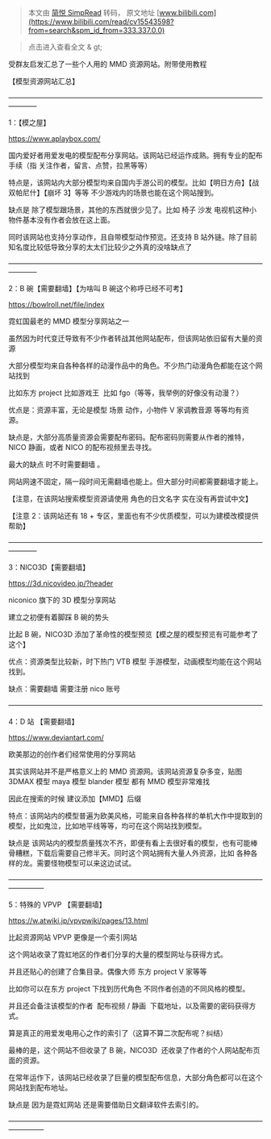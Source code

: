 > 本文由 [简悦 SimpRead](http://ksria.com/simpread/) 转码， 原文地址 [www.bilibili.com](https://www.bilibili.com/read/cv15543598?from=search&spm_id_from=333.337.0.0)

> 点击进入查看全文 & gt;

受群友启发汇总了一些个人用的 MMD 资源网站。附带使用教程

【模型资源网站汇总】

————————————————————————————————————————

1：【模之屋】 

https://www.aplaybox.com/

国内爱好者用爱发电的模型配布分享网站。该网站已经运作成熟。拥有专业的配布手续（指 关注作者，留言、点赞，拉黑等等）

特点是，该网站内大部分模型均来自国内手游公司的模型。比如【明日方舟】【战双帕尼什】【崩坏 3】等等 不少游戏内的场景也能在这个网站搜到。

缺点是 除了模型跟场景，其他的东西就很少见了。比如 椅子 沙发 电视机这种小物件基本没有作者会放在这上面。

同时该网站也支持分享动作，且自带模型动作预览。还支持 B 站外链。除了目前知名度比较低导致分享的太太们比较少之外真的没啥缺点了   

————————————————————————————————————————

2：B 碗【需要翻墙】【为啥叫 B 碗这个称呼已经不可考】

https://bowlroll.net/file/index

霓虹国最老的 MMD 模型分享网站之一

虽然因为时代变迁导致有不少作者转战其他网站配布，但该网站依旧留有大量的资源

大部分模型均来自各种各样的动漫作品中的角色。不少热门动漫角色都能在这个网站找到

比如东方 project 比如游戏王  比如 fgo（等等，我举例的好像没有动漫？）

优点是：资源丰富，无论是模型 场景 动作，小物件 V 家调教音源 等等均有资源。

缺点是，大部分高质量资源会需要配布密码。配布密码则需要从作者的推特，NICO 静画，或者 NICO 的配布视频里去寻找。

最大的缺点 时不时需要翻墙 。

网站网速不固定，隔一段时间无需翻墙也能上。但大部分时间都需要翻墙才能上。

【注意，在该网站搜索模型资源请使用 角色的日文名字 实在没有再尝试中文】

【注意 2：该网站还有 18 + 专区，里面也有不少优质模型，可以为建模改模提供帮助】

————————————————————————————————————————

3：NICO3D【需要翻墙】  

https://3d.nicovideo.jp/?header

niconico 旗下的 3D 模型分享网站

建立之初便有着脚踩 B 碗的势头

比起 B 碗，NICO3D 添加了革命性的模型预览【模之屋的模型预览有可能参考了这个】

优点：资源类型比较新，时下热门 VTB 模型 手游模型，动画模型均能在这个网站找到。

缺点：需要翻墙 需要注册 nico 账号 

————————————————————————————————————

4：D 站 【需要翻墙】

https://www.deviantart.com/

欧美那边的创作者们经常使用的分享网站

其实该网站并不是严格意义上的 MMD 资源网。该网站资源复杂多变，贴图 3DMAX 模型 maya 模型 blander 模型 都有 MMD 模型非常难找

因此在搜索的时候 建议添加【MMD】后缀

特点：该网站内的模型普遍为欧美风格，可能来自各种各样的单机大作中提取到的模型，比如鬼泣，比如地平线等等，均可在这个网站找到模型。

缺点是 该网站内的模型质量残次不齐，即便有看上去很好看的模型，也有可能棒骨糟糕，下载后需要自己修半天。同时这个网站拥有大量人外资源，比如 各种各样的龙。需要怪物模型可以来这边试试。

—————————————————————————————————————————

5：特殊的 VPVP 【需要翻墙】

https://w.atwiki.jp/vpvpwiki/pages/13.html

比起资源网站 VPVP 更像是一个索引网站

这个网站收录了霓虹地区的作者们分享的大量的模型网址与获得方式。

并且还贴心的创建了合集目录。偶像大师 东方 project V 家等等

比如你可以在东方 project 下找到历代角色 不同作者创造的不同风格的模型。

并且还会备注该模型的作者  配布视频 / 静画  下载地址，以及需要的密码获得方式。

算是真正的用爱发电用心之作的索引了（这算不算二次配布呢？纠结）

最棒的是，这个网站不但收录了 B 碗，NICO3D  还收录了作者的个人网站配布页面的资源。

在常年运作下，该网站已经收录了巨量的模型配布信息，大部分角色都可以在这个网站找到配布地址。

缺点是 因为是霓虹网站 还是需要借助日文翻译软件去索引的。

—————————————————————————————————————————
